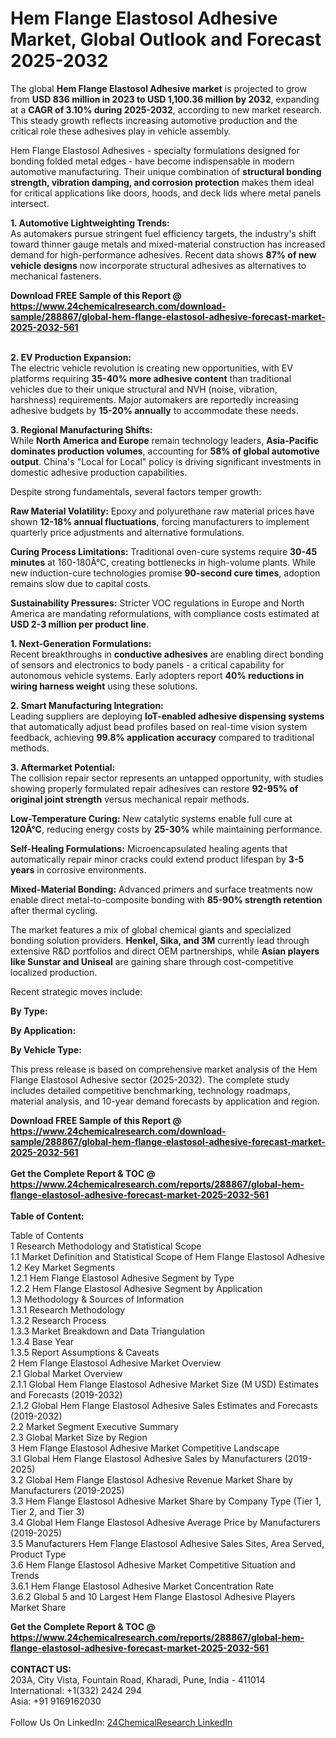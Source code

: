 <h1>Hem Flange Elastosol Adhesive Market, Global Outlook and Forecast 2025-2032</h1><p>The global <strong>Hem Flange Elastosol Adhesive market</strong> is projected to grow from <strong>USD 836 million in 2023 to USD 1,100.36 million by 2032</strong>, expanding at a <strong>CAGR of 3.10% during 2025-2032</strong>, according to new market research. This steady growth reflects increasing automotive production and the critical role these adhesives play in vehicle assembly.</p><p>Hem Flange Elastosol Adhesives - specialty formulations designed for bonding folded metal edges - have become indispensable in modern automotive manufacturing. Their unique combination of <strong>structural bonding strength, vibration damping, and corrosion protection</strong> makes them ideal for critical applications like doors, hoods, and deck lids where metal panels intersect.</p><p><strong>1. Automotive Lightweighting Trends:</strong><br>
As automakers pursue stringent fuel efficiency targets, the industry's shift toward thinner gauge metals and mixed-material construction has increased demand for high-performance adhesives. Recent data shows <strong>87% of new vehicle designs</strong> now incorporate structural adhesives as alternatives to mechanical fasteners.</p><div><b>Download FREE Sample of this Report @ 
            <a href="https://www.24chemicalresearch.com/download-sample/288867/global-hem-flange-elastosol-adhesive-forecast-market-2025-2032-561">
            https://www.24chemicalresearch.com/download-sample/288867/global-hem-flange-elastosol-adhesive-forecast-market-2025-2032-561</a></b></div><br><p><strong>2. EV Production Expansion:</strong><br>
The electric vehicle revolution is creating new opportunities, with EV platforms requiring <strong>35-40% more adhesive content</strong> than traditional vehicles due to their unique structural and NVH (noise, vibration, harshness) requirements. Major automakers are reportedly increasing adhesive budgets by <strong>15-20% annually</strong> to accommodate these needs.</p><p><strong>3. Regional Manufacturing Shifts:</strong><br>
While <strong>North America and Europe</strong> remain technology leaders, <strong>Asia-Pacific dominates production volumes</strong>, accounting for <strong>58% of global automotive output</strong>. China's "Local for Local" policy is driving significant investments in domestic adhesive production capabilities.</p><p>Despite strong fundamentals, several factors temper growth:</p><p><strong>Raw Material Volatility:</strong> Epoxy and polyurethane raw material prices have shown <strong>12-18% annual fluctuations</strong>, forcing manufacturers to implement quarterly price adjustments and alternative formulations.</p><p><strong>Curing Process Limitations:</strong> Traditional oven-cure systems require <strong>30-45 minutes</strong> at 160-180Â°C, creating bottlenecks in high-volume plants. While new induction-cure technologies promise <strong>90-second cure times</strong>, adoption remains slow due to capital costs.</p><p><strong>Sustainability Pressures:</strong> Stricter VOC regulations in Europe and North America are mandating reformulations, with compliance costs estimated at <strong>USD 2-3 million per product line</strong>.</p><p><strong>1. Next-Generation Formulations:</strong><br>
Recent breakthroughs in <strong>conductive adhesives</strong> are enabling direct bonding of sensors and electronics to body panels - a critical capability for autonomous vehicle systems. Early adopters report <strong>40% reductions in wiring harness weight</strong> using these solutions.</p><p><strong>2. Smart Manufacturing Integration:</strong><br>
Leading suppliers are deploying <strong>IoT-enabled adhesive dispensing systems</strong> that automatically adjust bead profiles based on real-time vision system feedback, achieving <strong>99.8% application accuracy</strong> compared to traditional methods.</p><p><strong>3. Aftermarket Potential:</strong><br>
The collision repair sector represents an untapped opportunity, with studies showing properly formulated repair adhesives can restore <strong>92-95% of original joint strength</strong> versus mechanical repair methods.</p><p><strong>Low-Temperature Curing:</strong> New catalytic systems enable full cure at <strong>120Â°C</strong>, reducing energy costs by <strong>25-30%</strong> while maintaining performance.</p><p><strong>Self-Healing Formulations:</strong> Microencapsulated healing agents that automatically repair minor cracks could extend product lifespan by <strong>3-5 years</strong> in corrosive environments.</p><p><strong>Mixed-Material Bonding:</strong> Advanced primers and surface treatments now enable direct metal-to-composite bonding with <strong>85-90% strength retention</strong> after thermal cycling.</p><p>The market features a mix of global chemical giants and specialized bonding solution providers. <strong>Henkel, Sika, and 3M</strong> currently lead through extensive R&amp;D portfolios and direct OEM partnerships, while <strong>Asian players like Sunstar and Uniseal</strong> are gaining share through cost-competitive localized production.</p><p>Recent strategic moves include:</p><p><strong>By Type:</strong></p><p><strong>By Application:</strong></p><p><strong>By Vehicle Type:</strong></p><p>This press release is based on comprehensive market analysis of the Hem Flange Elastosol Adhesive sector (2025-2032). The complete study includes detailed competitive benchmarking, technology roadmaps, material analysis, and 10-year demand forecasts by application and region.</p><div><b>Download FREE Sample of this Report @ 
            <a href="https://www.24chemicalresearch.com/download-sample/288867/global-hem-flange-elastosol-adhesive-forecast-market-2025-2032-561">
            https://www.24chemicalresearch.com/download-sample/288867/global-hem-flange-elastosol-adhesive-forecast-market-2025-2032-561</a></b></div><br><div><b>Get the Complete Report & TOC @ 
            <a href="https://www.24chemicalresearch.com/reports/288867/global-hem-flange-elastosol-adhesive-forecast-market-2025-2032-561">
            https://www.24chemicalresearch.com/reports/288867/global-hem-flange-elastosol-adhesive-forecast-market-2025-2032-561</a></b></div><br>
            <b>Table of Content:</b><p>Table of Contents<br />
1 Research Methodology and Statistical Scope<br />
1.1 Market Definition and Statistical Scope of Hem Flange Elastosol Adhesive<br />
1.2 Key Market Segments<br />
1.2.1 Hem Flange Elastosol Adhesive Segment by Type<br />
1.2.2 Hem Flange Elastosol Adhesive Segment by Application<br />
1.3 Methodology & Sources of Information<br />
1.3.1 Research Methodology<br />
1.3.2 Research Process<br />
1.3.3 Market Breakdown and Data Triangulation<br />
1.3.4 Base Year<br />
1.3.5 Report Assumptions & Caveats<br />
2 Hem Flange Elastosol Adhesive Market Overview<br />
2.1 Global Market Overview<br />
2.1.1 Global Hem Flange Elastosol Adhesive Market Size (M USD) Estimates and Forecasts (2019-2032)<br />
2.1.2 Global Hem Flange Elastosol Adhesive Sales Estimates and Forecasts (2019-2032)<br />
2.2 Market Segment Executive Summary<br />
2.3 Global Market Size by Region<br />
3 Hem Flange Elastosol Adhesive Market Competitive Landscape<br />
3.1 Global Hem Flange Elastosol Adhesive Sales by Manufacturers (2019-2025)<br />
3.2 Global Hem Flange Elastosol Adhesive Revenue Market Share by Manufacturers (2019-2025)<br />
3.3 Hem Flange Elastosol Adhesive Market Share by Company Type (Tier 1, Tier 2, and Tier 3)<br />
3.4 Global Hem Flange Elastosol Adhesive Average Price by Manufacturers (2019-2025)<br />
3.5 Manufacturers Hem Flange Elastosol Adhesive Sales Sites, Area Served, Product Type<br />
3.6 Hem Flange Elastosol Adhesive Market Competitive Situation and Trends<br />
3.6.1 Hem Flange Elastosol Adhesive Market Concentration Rate<br />
3.6.2 Global 5 and 10 Largest Hem Flange Elastosol Adhesive Players Market Share </p><div><b>Get the Complete Report & TOC @ 
            <a href="https://www.24chemicalresearch.com/reports/288867/global-hem-flange-elastosol-adhesive-forecast-market-2025-2032-561">
            https://www.24chemicalresearch.com/reports/288867/global-hem-flange-elastosol-adhesive-forecast-market-2025-2032-561</a></b></div><br><b>CONTACT US:</b><br>
            203A, City Vista, Fountain Road, Kharadi, Pune, India - 411014<br>
            International: +1(332) 2424 294<br>
            Asia: +91 9169162030 <br><br>
            Follow Us On LinkedIn: <a href="https://www.linkedin.com/company/24chemicalresearch/">24ChemicalResearch LinkedIn</a>
